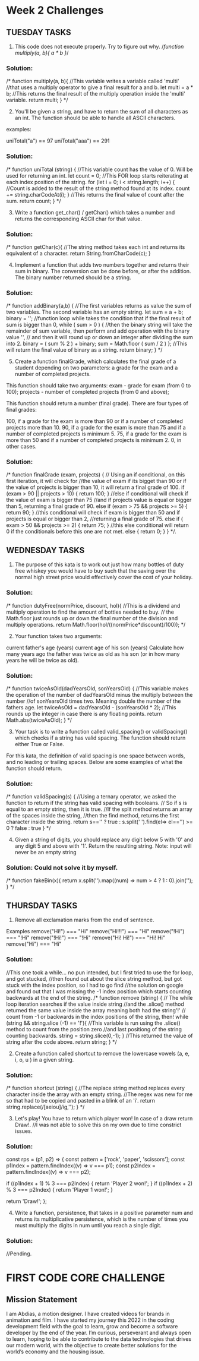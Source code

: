 # Week 2 Challenges

## TUESDAY TASKS

1. This code does not execute properly. Try to figure out why.
	/*function multiply(a, b){
  a * b
}*/

### Solution:
/*
function multiply(a, b){
  //This variable writes a variable called 'multi'
  //that uses a multiply operator to give a final result for a and b.
  let multi = a * b;
  //This returns the final result of the multiply operation inside the 'multi' variable.
  return multi;
}
*/

2. You'll be given a string, and have to return the sum of all characters as an int. The function should be able to handle all ASCII characters.

examples:

uniTotal("a") == 97 uniTotal("aaa") == 291


### Solution:
/*
function uniTotal (string) {
   //This variable count has the value of 0. Will be used for returning an int.
   let count = 0;
  //This FOR loop starts reiterating at each index position of the string.
  for (let i = 0; i < string.length; i++) {
    //Count is added to the result of the string method found at its index.
    count += string.charCodeAt(i);
  }
  //This returns the final value of count after the sum.
  return count;
}
*/


3. Write a function get_char() / getChar() which takes a number and returns the corresponding ASCII char for that value.

### Solution:
/*
function getChar(c){
  //The string method takes each int and returns its equivalent of a character.
  return String.fromCharCode(c);
}

4. Implement a function that adds two numbers together and returns their sum in binary. The conversion can be done before, or after the addition.
The binary number returned should be a string.

### Solution:

/*
function addBinary(a,b) {
  //The first variables returns as value the sum of two variables. The second variable has an empty string.
  let sum = a + b; binary = '';
  //function loop while takes the condition that if the final result of sum is bigger than 0,
  while ( sum > 0 ) {
  //then the binary string will take the remainder of sum variable, then perform and add operation with the binary value '',
  // and then it will round up or down an integer after dividing the sum into 2.
    binary = ( sum % 2 ) + binary; sum = Math.floor ( sum / 2 )
  };
  //This will return the final value of binary as a string.
  return binary;
}
*/

5. Create a function finalGrade, which calculates the final grade of a student depending on two parameters: a grade for the exam and a number of completed projects.

This function should take two arguments: exam - grade for exam (from 0 to 100); projects - number of completed projects (from 0 and above);

This function should return a number (final grade). There are four types of final grades:

100, if a grade for the exam is more than 90 or if a number of completed projects more than 10.
90, if a grade for the exam is more than 75 and if a number of completed projects is minimum 5.
75, if a grade for the exam is more than 50 and if a number of completed projects is minimum 2.
0, in other cases.

### Solution:
/*
function finalGrade (exam, projects) {
  // Using an if conditional, on this first iteration, it will check for
  //the value of exam if its bigget than 90 or if the value of projects is bigger than 10, it will return a final grade of 100.
  if (exam > 90 || projects > 10) {
    return 100;
  }
  //else if conditional will check if the value of exam is bigger than 75
  //and if projects value is equal or bigger than 5, returning a final grade of 90.
  else if (exam > 75 && projects >= 5) {
    return 90;
  }
  //this conditional will check if exam is bigger than 50 and if projects is equal or bigger than 2,
  //returning a final grade of 75.
  else if ( exam > 50 && projects >= 2) {
    return 75;
  }
  //this else conditional will return 0 if the conditionals before this one are not met.
  else {
    return 0;
  }
}
*/.

## WEDNESDAY TASKS

1. The purpose of this kata is to work out just how many bottles of duty free whiskey you would have to buy such that the saving over the normal high street price would effectively cover the cost of your holiday.

### Solution:
/*
function dutyFree(normPrice, discount, hol){
  //This is a dividend and multiply operation to find the amount of bottles needed to buy.
  // the Math.floor just rounds up or down the final number of the division and multiply operations.
  return Math.floor(hol/((normPrice*discount)/100));
  */


2. Your function takes two arguments:

current father's age (years)
current age of his son (years)
Сalculate how many years ago the father was twice as old as his son (or in how many years he will be twice as old).

### Solution:
/*
function twiceAsOld(dadYearsOld, sonYearsOld) {
  //This variable makes the operation of the number of dadYearsOld minus the multiply between the number
  //of sonYearsOld times two. Meaning double the number of the fathers age.
  let twiceAsOld = dadYearsOld - (sonYearsOld * 2);
  //This rounds up the integer in case there is any floating points.
  return Math.abs(twiceAsOld);
}
*/

3. Your task is to write a function called valid_spacing() or validSpacing() which checks if a string has valid spacing. The function should return either True or False.

For this kata, the definition of valid spacing is one space between words, and no leading or trailing spaces. Below are some examples of what the function should return.

### Solution:
/*
function validSpacing(s) {
//Using a ternary operator, we asked the function to return if the string has valid spacing with booleans.
// So if s is equal to an empty string, then it is true.
//If the split method returns an array of the spaces inside the string,
//then the find method, returns the first character inside the string.
  return s=='' ? true : s.split(' ').find(el=> el=='') >= 0 ? false : true
}
*/

4. Given a string of digits, you should replace any digit below 5 with '0' and any digit 5 and above with '1'. Return the resulting string.
Note: input will never be an empty string

### Solution: Could not solve it by myself.
/*
function fakeBin(x){
  return x.split('').map((num) => num > 4 ? 1 : 0).join('');
}
*/

## THURSDAY TASKS

1. Remove all exclamation marks from the end of sentence.

Examples
remove("Hi!") === "Hi"
remove("Hi!!!") === "Hi"
remove("!Hi") === "!Hi"
remove("!Hi!") === "!Hi"
remove("Hi! Hi!") === "Hi! Hi"
remove("Hi") === "Hi"

### Solution:

//This one took a while... no pun intended, but I first tried to use the for loop, and got stucked,
//then found out about the slice string method, but got stuck with the index position, so I had to go find
//the solution on google and found out that I was missing the -1 index position which starts counting backwards at the end of the string.
/*
function remove (string) {
  // The while loop iteration searches if the value inside string
  //and the .slice() method returned the same value inside the array meaning both had the string'!'
  // count from -1 or backwards in the index positions of the string, then!
  while (string && string.slice (-1) == '!'){
    //This variable is run using the .slice() method to count from the position zero
    //and last positiong of the string counting backwards.
    string = string.slice(0,-1);
  }
  //This returned the value of string after the code above.
  return string;
}
*/

2. Create a function called shortcut to remove the lowercase vowels (a, e, i, o, u ) in a given string.
### Solution:
/*
function shortcut (string) {
  //The replace string method replaces every character inside the array with an empty string.
  //The regex was new for me so that had to be copied and pasted in a blink of an 'i'.
  return string.replace(/[aeiou]/ig,'');
}
*/

3. Let's play! You have to return which player won! In case of a draw return Draw!.
//I was not able to solve this on my own due to time constrict issues.
### Solution:
const rps = (p1, p2) => {
  const pattern = ['rock', 'paper', 'scissors'];
  const p1Index = pattern.findIndex((v) => v === p1);
  const p2Index = pattern.findIndex((v) => v === p2);
  
  if ((p1Index + 1) % 3 === p2Index) {
    return 'Player 2 won!';
  }
  if ((p1Index + 2) % 3 === p2Index) {
    return 'Player 1 won!';
  }
  
  return 'Draw!';
};

4. Write a function, persistence, that takes in a positive parameter num and returns its multiplicative persistence, which is the number of times you must multiply the digits in num until you reach a single digit.

### Solution:
//Pending.

# FIRST CODE CORE CHALLENGE
## Mission Statement

I am Abdias, a motion designer. I have created videos for brands in animation and film. I have started my journey this 2022 in the coding development field with the goal to learn, grow and become a software developer by the end of the year. I’m curious, perseverant and always open to learn, hoping to be able to contribute to the data technologies that drives our modern world, with the objective to create better solutions for the world’s economy and the housing issue.
